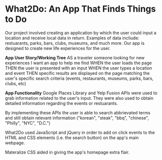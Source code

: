 # What2Do: An App That Finds Things to Do

Our project involved creating an application by which the user could input a location and receive local data in return. Examples of data incliude: restuarants, parks, bars, clubs, museums, and much more. Our app is designed to create new life experiences for the user. 

**App User Story/Working Tree**
AS a traveler someone looking for new experiences I want an app to help me find
WHEN the user loads the page
THEN the user is presented with an input
WHEN the user types a location and event
THEN specific results are displayed on the page matching the user's specific search criteria (events, restaurants, museums, parks, bars, clubs, etc)

**App Functionality**
Google Places Library and Yelp Fusion APIs were used to grab information related to the user's input. They were also used to obtain detailed information regarding the events or restuarants.

By implementing these APIs the user is able to search abbrievated terms and still obtain relevant information ("korean", "steak", "bbq", "chinese", "Philly", "NYC", "D.C.")

What2Do used JavaScript and jQuery in order to add on click events to the HTML and CSS elements (i.e. the search button) on the app's main webpage.

Materalize CSS aided in giving the app's homepage extra flair.